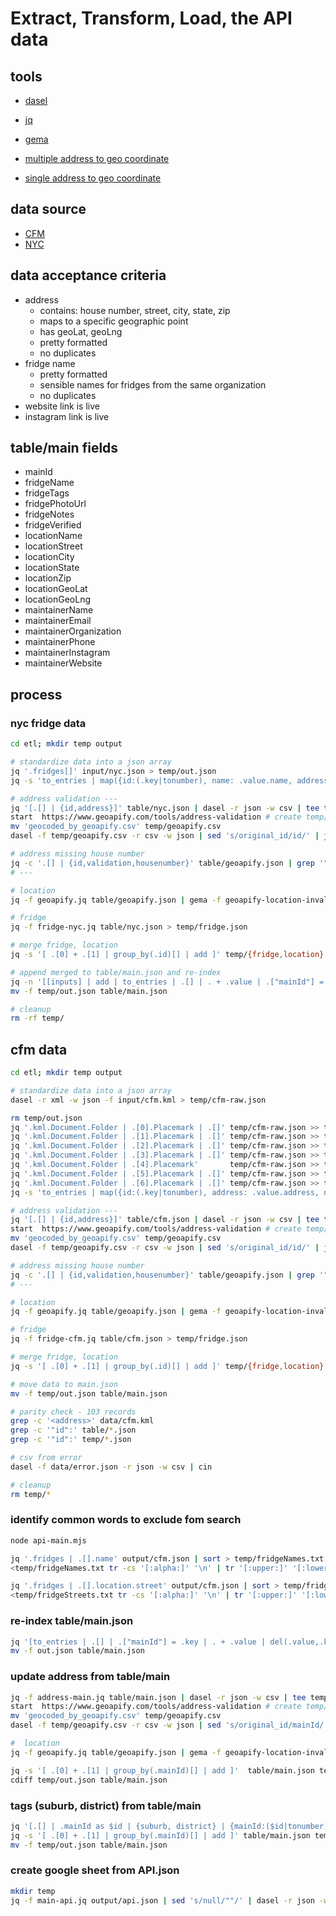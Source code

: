 # Extract, Transform, Load, the API data

## tools

- [dasel](https://daseldocs.tomwright.me/)
- [jq](https://stedolan.github.io/jq/manual/v1.6/)
- [gema](http://gema.sourceforge.net/new/index.shtml)

- [multiple address to geo coordinate](https://www.geoapify.com/tools/address-validation)
- [single address to geo coordinate](https://www.latlong.net/convert-address-to-lat-long.html)

## data source

- [CFM](https://tinyurl.com/communityfridges)
- [NYC](https://nycfridge.com/)

## data acceptance criteria

- address
  - contains: house number, street, city, state, zip
  - maps to a specific geographic point
  - has geoLat, geoLng
  - pretty formatted
  - no duplicates
- fridge name
  - pretty formatted
  - sensible names for fridges from the same organization
  - no duplicates
- website link is live
- instagram link is live

## table/main fields

- mainId
- fridgeName
- fridgeTags
- fridgePhotoUrl
- fridgeNotes
- fridgeVerified
- locationName
- locationStreet
- locationCity
- locationState
- locationZip
- locationGeoLat
- locationGeoLng
- maintainerName
- maintainerEmail
- maintainerOrganization
- maintainerPhone
- maintainerInstagram
- maintainerWebsite

## process

### nyc fridge data

```bash
cd etl; mkdir temp output

# standardize data into a json array
jq '.fridges[]' input/nyc.json > temp/out.json
jq -s 'to_entries | map({id:(.key|tonumber), name: .value.name, address: (.value.location | .street + ", " + .city + ", " + .state + " " + .zip), instagram: .value.instagram })' temp/out.json > table/nyc.json

# address validation ---
jq '[.[] | {id,address}]' table/nyc.json | dasel -r json -w csv | tee temp/address.csv | cin
start  https://www.geoapify.com/tools/address-validation # create temp/geoapify.csv
mv 'geocoded_by_geoapify.csv' temp/geoapify.csv
dasel -f temp/geoapify.csv -r csv -w json | sed 's/original_id/id/' | jq -s '.' > table/geoapify.json

# address missing house number
jq -c '.[] | {id,validation,housenumber}' table/geoapify.json | grep '"housenumber":""' > temp/error.json
# ---

# location
jq -f geoapify.jq table/geoapify.json | gema -f geoapify-location-invalid.pat > temp/location.json

# fridge
jq -f fridge-nyc.jq table/nyc.json > temp/fridge.json

# merge fridge, location
jq -s '[ .[0] + .[1] | group_by(.id)[] | add ]' temp/{fridge,location}.json > temp/merged.json

# append merged to table/main.json and re-index
jq -n '[[inputs] | add | to_entries | .[] | . + .value | .["mainId"] = .key | del(.value,.key,.id)]' table/main.json temp/merged.json > temp/out.json
mv -f temp/out.json table/main.json

# cleanup
rm -rf temp/
```

## cfm data

```bash
cd etl; mkdir temp output

# standardize data into a json array
dasel -r xml -w json -f input/cfm.kml > temp/cfm-raw.json

rm temp/out.json
jq '.kml.Document.Folder | .[0].Placemark | .[]' temp/cfm-raw.json >> temp/out.json
jq '.kml.Document.Folder | .[1].Placemark | .[]' temp/cfm-raw.json >> temp/out.json
jq '.kml.Document.Folder | .[2].Placemark | .[]' temp/cfm-raw.json >> temp/out.json
jq '.kml.Document.Folder | .[3].Placemark | .[]' temp/cfm-raw.json >> temp/out.json
jq '.kml.Document.Folder | .[4].Placemark'       temp/cfm-raw.json >> temp/out.json
jq '.kml.Document.Folder | .[5].Placemark | .[]' temp/cfm-raw.json >> temp/out.json
jq '.kml.Document.Folder | .[6].Placemark | .[]' temp/cfm-raw.json >> temp/out.json
jq -s 'to_entries | map({id:(.key|tonumber), address: .value.address, name: .value.name, data: .value.ExtendedData.Data})' temp/out.json > table/cfm.json

# address validation ---
jq '[.[] | {id,address}]' table/cfm.json | dasel -r json -w csv | tee temp/address.csv | cin
start  https://www.geoapify.com/tools/address-validation # create temp/geoapify.csv
mv 'geocoded_by_geoapify.csv' temp/geoapify.csv
dasel -f temp/geoapify.csv -r csv -w json | sed 's/original_id/id/' | jq -s '.' > table/geoapify.json

# address missing house number
jq -c '.[] | {id,validation,housenumber}' table/geoapify.json | grep '"housenumber":""' > data/error.json
# ---

# location
jq -f geoapify.jq table/geoapify.json | gema -f geoapify-location-invalid.pat > temp/location.json

# fridge
jq -f fridge-cfm.jq table/cfm.json > temp/fridge.json

# merge fridge, location
jq -s '[ .[0] + .[1] | group_by(.id)[] | add ]' temp/{fridge,location}.json > temp/out.json

# move data to main.json
mv -f temp/out.json table/main.json

# parity check - 103 records
grep -c '<address>' data/cfm.kml
grep -c '"id":' table/*.json
grep -c '"id":' temp/*.json

# csv from error
dasel -f data/error.json -r json -w csv | cin

# cleanup
rm temp/*
```

### identify common words to exclude fom search

```bash
node api-main.mjs

jq '.fridges | .[].name' output/cfm.json | sort > temp/fridgeNames.txt
<temp/fridgeNames.txt tr -cs '[:alpha:]' '\n' | tr '[:upper:]' '[:lower:]' | sort | uniq -c | sort > temp/fridgeNamesCount.txt

jq '.fridges | .[].location.street' output/cfm.json | sort > temp/fridgeStreets.txt
<temp/fridgeStreets.txt tr -cs '[:alpha:]' '\n' | tr '[:upper:]' '[:lower:]' | sort | uniq -c | sort > temp/fridgeStreetsCount.txt
```

### re-index table/main.json

```bash
jq '[to_entries | .[] | .["mainId"] = .key | . + .value | del(.value,.key,.id)]' table/main.json > out.json
mv -f out.json table/main.json
```

### update address from table/main

```bash
jq -f address-main.jq table/main.json | dasel -r json -w csv | tee temp/address.csv | cin
start  https://www.geoapify.com/tools/address-validation # create temp/geoapify.csv
mv 'geocoded_by_geoapify.csv' temp/geoapify.csv
dasel -f temp/geoapify.csv -r csv -w json | sed 's/original_id/mainId/' | jq -s '.' > table/geoapify.json

#  location
jq -f geoapify.jq table/geoapify.json | gema -f geoapify-location-invalid.pat > temp/location.json

jq -s '[ .[0] + .[1] | group_by(.mainId)[] | add ]'  table/main.json temp/location.json > temp/out.json
cdiff temp/out.json table/main.json
```

### tags (suburb, district) from table/main

```bash
jq '[.[] | .mainId as $id | {suburb, district} | {mainId:($id|tonumber), fridgeTags: [.[]]}]' table/geoapify.json > temp/tag-location.json
jq -s '[ .[0] + .[1] | group_by(.mainId)[] | add ]' table/main.json temp/tag-location.json > temp/out.json
mv -f temp/out.json table/main.json
```

### create google sheet from API.json

```bash
mkdir temp
jq -f main-api.jq output/api.json | sed 's/null/""/' | dasel -r json -w csv > temp/api.csv
```
